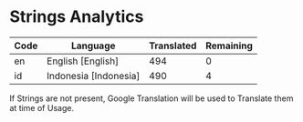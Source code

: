 # Strings Analytics


| Code | Language | Translated | Remaining |
|----|-------|-------|---|
| en | English [English] | 494 | 0 |
| id | Indonesia [Indonesia] | 490 | 4 |


If Strings are not present, Google Translation will be used to Translate them at time of Usage.
